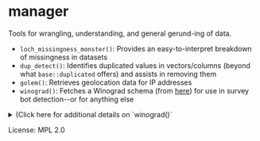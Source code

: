 # manager
Tools for wrangling, understanding, and general gerund-ing of data.

- `loch_missingness_monster()`: Provides an easy-to-interpret breakdown of missingness in datasets
- `dup_detect()`: Identifies duplicated values in vectors/columns (beyond what `base::duplicated` offers) and assists in removing them
- `golem()`: Retrieves geolocation data for IP addresses
- `winograd()`: Fetches a Winograd schema (from [here](https://cs.nyu.edu/~davise/papers/WinogradSchemas/WSCollection.html)) for use in survey bot detection--or for anything else

<details><summary>(Click here for additional details on `winograd()`</summary><br/>
Each time `winograd()` is run, it pulls, via web scraping with `rvest`, the text of one Winograd schema from [this website](https://cs.nyu.edu/~davise/papers/WinogradSchemas/WSCollection.html) (website created by Ernest Davis; available under a CC 4.0 license).

A Winograd schema is a sentence that includes an ambiguous pronoun that could refer to either of two antecedent nouns. Which noun the pronoun is rightly associated with depends on which of two words/phrases is present elsewhere in the sentence. For example:

*I spread the cloth on the table in order to [protect/display] it.*

If the sentence is written as "...to protect it," then *it* refers to the table. If the sentence is written as "...to display it," then *it* refers to the cloth.

Winograd schemas require commonsense human reasoning, and they're difficult for computers to resolve. Picking a sentence construction (e.g., "...to protect it" or "...to display it") and asking a question that tests one's understanding of the pronoun's identity (e.g., "What is being [protected][displayed]?") can be an effective way to distinguish people and bots in online surveys. (This is especially true if multiple Winograd schemas are presented; the odds of a bot successfully "guessing" its way past three Winograds is just 12.5%.)

I've implemented Winograd schemas to try and preserve data quality when collecting responses via Prolific/Reddit/MTurk/etc. My experience is that they can actually do a bit *too good* of a job of flagging responses as potential bots: It's not hard to give the wrong response to a Winograd schema, especially if you're moving quickly, but I often prefer to be overly conservative in the face of bot risk/low-attention responses.
</details>

License: MPL 2.0
